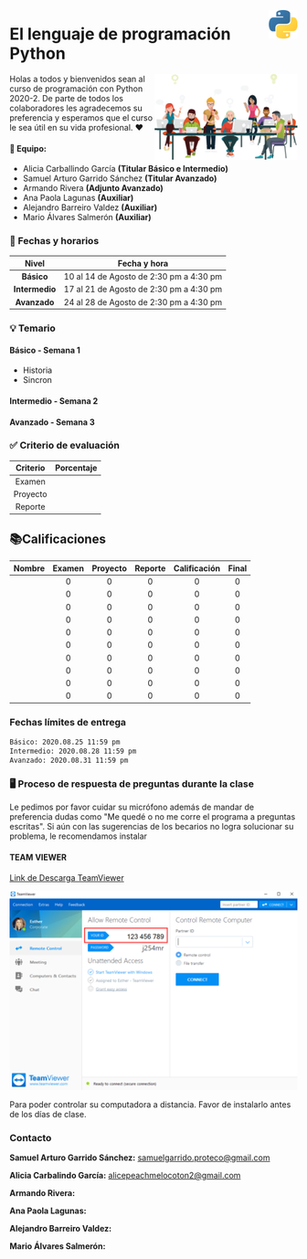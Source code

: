 <p>
  <img src="img/featured.png" align = "right"  width="50" height="50" />
</p>

# El lenguaje de programación Python

<p>
  <img src="img/pngwing.png" align = "right"  width="250" height="150"/>
</p>

Holas a todos y bienvenidos sean al curso de programación con Python 2020-2. De parte de todos los colaboradores les agradecemos su preferencia y esperamos que el curso le sea útil en su vida profesional. ❤️

#### 🚀 Equipo:

- Alicia Carballindo García **(Titular Básico e Intermedio)**
- Samuel Arturo Garrido Sánchez **(Titular Avanzado)**
- Armando Rivera **(Adjunto Avanzado)**
- Ana Paola Lagunas **(Auxiliar)**
- Alejandro Barreiro Valdez **(Auxiliar)**
- Mario Álvares Salmerón **(Auxiliar)**


### 📅 Fechas y horarios

|    **Nivel**    |            Fecha y hora                |
|:---------------:|:--------------------------------------:|
|   **Básico**    | 10 al 14 de Agosto de 2:30 pm a 4:30 pm|
|  **Intermedio** | 17 al 21 de Agosto de 2:30 pm a 4:30 pm|
|   **Avanzado**  | 24 al 28 de Agosto de 2:30 pm a 4:30 pm|


### 💡 Temario
#### Básico - Semana 1

- Historia
- Sincron


#### Intermedio - Semana 2



#### Avanzado - Semana 3



### ✅ Criterio de evaluación 

|  Criterio   | Porcentaje |
|:----------: |:----------:|
|   Examen    |      |
|  Proyecto   |      |
|   Reporte   |      |


## 📚Calificaciones


|  Nombre   | Examen|  Proyecto  | Reporte |Calificación|Final|
|:----------: |:----------:|:-------: |:-------:|:-------:|:-------:|
|| 0 | 0 | 0 | 0 | 0
|| 0 | 0 | 0 | 0 | 0
|| 0 | 0 | 0 | 0 | 0
|| 0 | 0 | 0 | 0 | 0
|| 0 | 0 | 0 | 0 | 0
|| 0 | 0 | 0 | 0 | 0
|| 0 | 0 | 0 | 0 | 0
|| 0 | 0 | 0 | 0 | 0
|| 0 | 0 | 0 | 0 | 0
|| 0 | 0 | 0 | 0 | 0

### Fechas límites de entrega 

```
Básico: 2020.08.25 11:59 pm
Intermedio: 2020.08.28 11:59 pm
Avanzado: 2020.08.31 11:59 pm
```
### 🖥 Proceso de respuesta de preguntas durante la clase

Le pedimos por favor cuidar su micrófono además de mandar de preferencia dudas como "Me quedé o no me corre el programa a preguntas escritas". Si aún con las sugerencias de los becarios no logra solucionar su problema, le recomendamos instalar 

#### TEAM VIEWER 
[Link de Descarga TeamViewer](https://www.teamviewer.com/en-us/download/)

![](img/DeviceID.png)

Para poder controlar su computadora a distancia. Favor de instalarlo antes de los días de clase.

### Contacto

**Samuel Arturo Garrido Sánchez:** samuelgarrido.proteco@gmail.com

**Alicia Carbalindo García:** alicepeachmelocoton2@gmail.com

**Armando Rivera:**

**Ana Paola Lagunas:** 

**Alejandro Barreiro Valdez:** 

**Mario Álvares Salmerón:** 